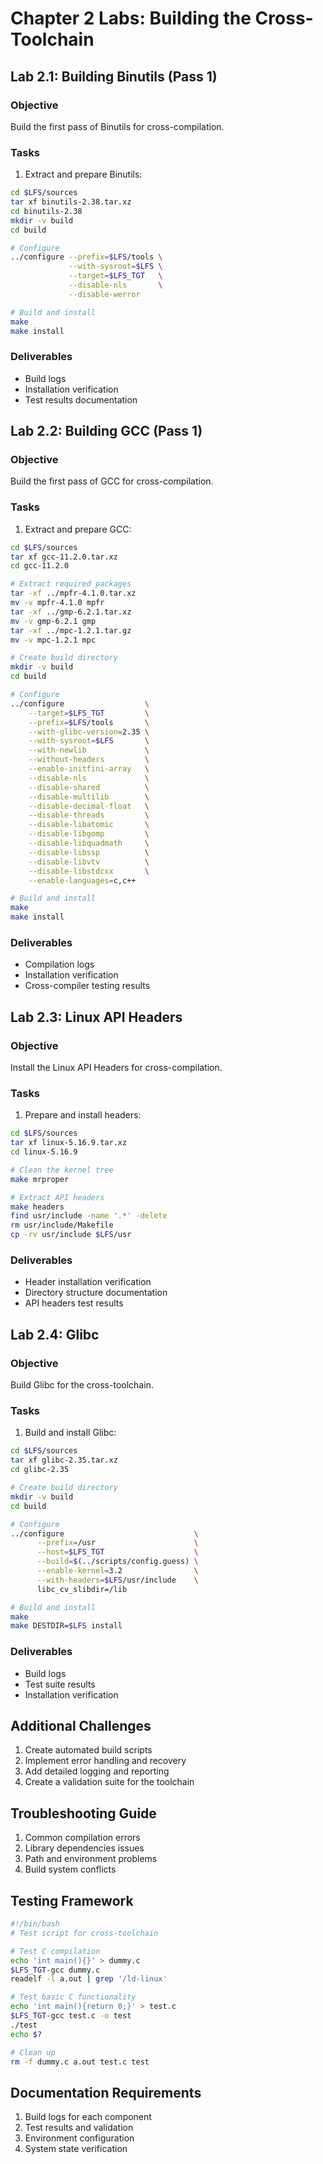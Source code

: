 # Chapter 2 Labs: Building the Cross-Toolchain

## Lab 2.1: Building Binutils (Pass 1)

### Objective
Build the first pass of Binutils for cross-compilation.

### Tasks
1. Extract and prepare Binutils:
```bash
cd $LFS/sources
tar xf binutils-2.38.tar.xz
cd binutils-2.38
mkdir -v build
cd build

# Configure
../configure --prefix=$LFS/tools \
             --with-sysroot=$LFS \
             --target=$LFS_TGT   \
             --disable-nls       \
             --disable-werror

# Build and install
make
make install
```

### Deliverables
- Build logs
- Installation verification
- Test results documentation

## Lab 2.2: Building GCC (Pass 1)

### Objective
Build the first pass of GCC for cross-compilation.

### Tasks
1. Extract and prepare GCC:
```bash
cd $LFS/sources
tar xf gcc-11.2.0.tar.xz
cd gcc-11.2.0

# Extract required packages
tar -xf ../mpfr-4.1.0.tar.xz
mv -v mpfr-4.1.0 mpfr
tar -xf ../gmp-6.2.1.tar.xz
mv -v gmp-6.2.1 gmp
tar -xf ../mpc-1.2.1.tar.gz
mv -v mpc-1.2.1 mpc

# Create build directory
mkdir -v build
cd build

# Configure
../configure                  \
    --target=$LFS_TGT         \
    --prefix=$LFS/tools       \
    --with-glibc-version=2.35 \
    --with-sysroot=$LFS       \
    --with-newlib             \
    --without-headers         \
    --enable-initfini-array   \
    --disable-nls             \
    --disable-shared          \
    --disable-multilib        \
    --disable-decimal-float   \
    --disable-threads         \
    --disable-libatomic       \
    --disable-libgomp         \
    --disable-libquadmath     \
    --disable-libssp          \
    --disable-libvtv          \
    --disable-libstdcxx       \
    --enable-languages=c,c++

# Build and install
make
make install
```

### Deliverables
- Compilation logs
- Installation verification
- Cross-compiler testing results

## Lab 2.3: Linux API Headers

### Objective
Install the Linux API Headers for cross-compilation.

### Tasks
1. Prepare and install headers:
```bash
cd $LFS/sources
tar xf linux-5.16.9.tar.xz
cd linux-5.16.9

# Clean the kernel tree
make mrproper

# Extract API headers
make headers
find usr/include -name '.*' -delete
rm usr/include/Makefile
cp -rv usr/include $LFS/usr
```

### Deliverables
- Header installation verification
- Directory structure documentation
- API headers test results

## Lab 2.4: Glibc

### Objective
Build Glibc for the cross-toolchain.

### Tasks
1. Build and install Glibc:
```bash
cd $LFS/sources
tar xf glibc-2.35.tar.xz
cd glibc-2.35

# Create build directory
mkdir -v build
cd build

# Configure
../configure                             \
      --prefix=/usr                      \
      --host=$LFS_TGT                    \
      --build=$(../scripts/config.guess) \
      --enable-kernel=3.2                \
      --with-headers=$LFS/usr/include    \
      libc_cv_slibdir=/lib

# Build and install
make
make DESTDIR=$LFS install
```

### Deliverables
- Build logs
- Test suite results
- Installation verification

## Additional Challenges
1. Create automated build scripts
2. Implement error handling and recovery
3. Add detailed logging and reporting
4. Create a validation suite for the toolchain

## Troubleshooting Guide
1. Common compilation errors
2. Library dependencies issues
3. Path and environment problems
4. Build system conflicts

## Testing Framework
```bash
#!/bin/bash
# Test script for cross-toolchain

# Test C compilation
echo 'int main(){}' > dummy.c
$LFS_TGT-gcc dummy.c
readelf -l a.out | grep '/ld-linux'

# Test basic C functionality
echo 'int main(){return 0;}' > test.c
$LFS_TGT-gcc test.c -o test
./test
echo $?

# Clean up
rm -f dummy.c a.out test.c test
```

## Documentation Requirements
1. Build logs for each component
2. Test results and validation
3. Environment configuration
4. System state verification
